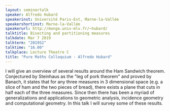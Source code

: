 ```yaml
---
layout: seminartalk
speaker: Alfredo Hubard
speakerinst: Université Paris-Est, Marne-la-Vallée
speakershortinst: Marne-la-Vallée
speakerurl: http://monge.univ-mlv.fr/~hubard/
talktitle: Bisecting and partitioning measures
talkdate: Mar 7 2019
talkterm: "2019S2"
talktime: "16.00"
talkplace: Lecture Theatre C
title: "Pure Maths Colloquium - Alfredo Hubard"
---
```


I will give an overview of several results around the Ham Sandwich theorem. Conjectured by Steinhaus as the "leg of pork theorem" and proved by Banach, it states that for any three measures in 3 dimensional space (e.g. a slice of ham and the two pieces of bread), there exists a plane that cuts in half each of the three measures. Since then there has been a myriad of generalizations and applications to geometric analysis, incidence geometry and computational geometry. In this talk I will survey some of these results.